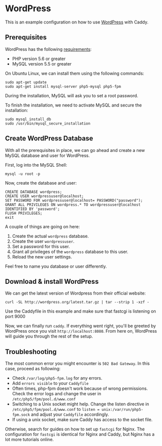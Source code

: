 # WordPress

This is an example configuration on how to use [WordPress](https://wordpress.org/) with Caddy.

## Prerequisites

WordPress has the following [requirements](https://wordpress.org/about/requirements/):

- PHP version 5.6 or greater
- MySQL version 5.5 or greater

On Ubuntu Linux, we can install them using the following commands:
````
sudo apt-get update
sudo apt-get install mysql-server php5-mysql php5-fpm
````

During the installation, MySQL will ask you to set a root password.

To finish the installation, we need to activate MySQL and secure the installation:
````
sudo mysql_install_db
sudo /usr/bin/mysql_secure_installation
````

## Create WordPress Database

With all the prerequisites in place, we can go ahead and create a new MySQL database and user for WordPress.

First, log into the MySQL Shell:
````
mysql -u root -p
````

Now, create the database and user:
````
CREATE DATABASE wordpress;
CREATE USER wordpressuser@localhost;
SET PASSWORD FOR wordpressuser@localhost= PASSWORD("password");
GRANT ALL PRIVILEGES ON wordpress.* TO wordpressuser@localhost IDENTIFIED BY 'password';
FLUSH PRIVILEGES;
exit
````

A couple of things are going on here:
1. Create the actual `wordpress` database.
2. Create the user `wordpressuser`.
3. Set a password for this user.
4. Grant all privileges of the `wordpress` database to this user.
5. Reload the new user settings.

Feel free to name you database or user differently.

## Download & install WordPress

We can get the latest version of Wordpress from their official website:
````
curl -SL http://wordpress.org/latest.tar.gz | tar --strip 1 -xzf -

````

Use the Caddyfile in this example and make sure that fastcgi is listening on port 9000

Now, we can finally run `caddy`. If everything went right, you'll be greeted by WordPress once you visit `http://localhost:8080`. From here on, WordPress will guide you through the rest of the setup.

## Troubleshooting

The most common error you might encounter is `502 Bad Gateway`. In this case, proceed as following:

- Check `/var/log/php5-fpm.log` for any errors.
- Add `errors visible` to your `Caddyfile`
- Often times, php-fpm doesn't work because of wrong permissions. Check the error logs and change the user in `/etc/php5/fpm/pool.d/www.conf`
- Switching to a Unix socket might help. Change the listen directive in `/etc/php5/fpm/pool.d/www.conf` to `listen = unix:/var/run/php5-fpm.sock` and adjust your `Caddyfile` accordingly.
- If using a unix socket, make sure Caddy has access to the socket file.

Otherwise, search for guides on how to set up `fastcgi` for Nginx. The configuration for `fastcgi` is identical for Nginx and Caddy, but Nginx has a lot more tutorials online.
